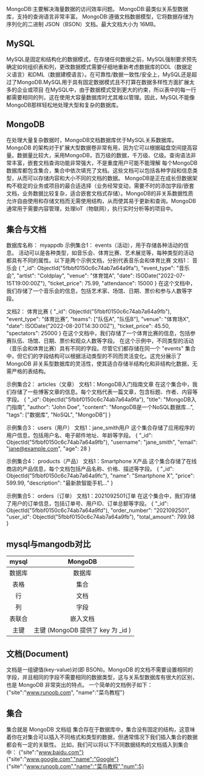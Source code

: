 MongoDB:主要解决海量数据的访问效率问题。
MongoDB:最类似关系型数据库，支持的查询语言非常丰富。
MongoDB:遵循文档数据模型，它将数据存储为序列化的二进制 JSON（BSON）文档。最大文档大小为 16MB。


## MySQL
MySQL是固定和结构化的数据模式，在存储任何数据之前，MySQL强制要求预先确定如何组织表和列，更改数据模式需要仔细地重新考虑数据库的DDL（数据定义语言）和DML（数据建模语言）。在可靠性/数据一致性/安全上，MySQL还是超过了MongoDB.MySQL用于具有固定数据模式且不打算在数据多样性方面扩展太多的企业或项目
在MySQL中，由于数据模式受到更大的约束，所以表中的每一行都需要相同的列，这在使用大容量数据库时尤其难以管理。因此，MySQL不能像MongoDB那样轻松地处理大型和复杂的数据库。


## MongoDB
在处理大量复杂数据时，MongoDB文档数据库优于MySQL关系数据库。MongoDB 的架构对于扩展大型数据卷非常有用，因为它可以根据磁盘空间提高容量。数据量比较大，采用MongoDB，百万级的数据，千万级、亿级。查询语法非常丰富，嵌套文档查询功能非常强大，不是重度用户可能不能理解
每个MongoDB数据库都包含集合，集合中依次填充了文档。这些文档可以包括各种字段和信息类型，从而可以存储内容和大小不同的文档的数据。
MongoDB是正在成长但数据架构不稳定的业务或项目的最合适选择（业务经常变动，需要不时的添加字段/嵌套文档，业务数据比较复杂，适合嵌套文档式存储）。MongoDB的非关系数据性质允许自由使用和存储文档而无需使用结构，从而使其易于更新和查询。MongoDB通常用于需要内容管理，处理IoT（物联网），执行实时分析等的项目中。



## 集合与文档
数据库名称： myappdb
示例集合1： events（活动），用于存储各种活动的信息。 活动可以是各种类型，如音乐会、体育比赛、艺术展览等，每种类型的活动都具有不同的属性。以下是两个示例文档，分别代表音乐会和体育比赛
文档1： 音乐会
{
  "_id": ObjectId("5fbbf0150c6c74ab7a64a9fa"),
  "event_type": "音乐会",
  "artist": "Coldplay",
  "venue": "体育馆A",
  "date": ISODate("2022-07-15T19:00:00Z"),
  "ticket_price": 75.99,
  "attendance": 15000
}
在这个文档中，我们存储了一个音乐会的信息，包括艺术家、场馆、日期、票价和参与人数等字段。

文档2： 体育比赛
{
  "_id": ObjectId("5fbbf0150c6c74ab7a64a9fb"),
  "event_type": "体育比赛",
  "teams": ["队伍A", "队伍B"],
  "venue": "体育场X",
  "date": ISODate("2022-08-20T14:30:00Z"),
  "ticket_price": 45.50,
  "spectators": 25000
}
在这个文档中，我们存储了一个体育比赛的信息，包括参赛队伍、场馆、日期、票价和观众人数等字段。
在这个示例中，不同类型的活动（音乐会和体育比赛）具有不同的字段。尽管它们都存储在同一个 "events" 集合中，但它们的字段结构可以根据活动类型的不同而灵活变化。这充分展示了 MongoDB 非关系型数据库的灵活性，使其适合存储半结构化和非结构化数据，无需严格的表结构。


示例集合2： articles（文章）
文档1：MongoDB入门指南文章
在这个集合中，我们存储了一些博客文章的信息。每个文档代表一篇文章，包含标题、作者、内容等字段。
{
  "_id": ObjectId("5fbbf0150c6c74ab7a64a9fa"),
  "title": "MongoDB入门指南",
  "author": "John Doe",
  "content": "MongoDB是一个NoSQL数据库...",
  "tags": ["数据库", "NoSQL", "MongoDB"]
}

示例集合3： users（用户）
文档1：jane_smith用户
这个集合存储了应用程序的用户信息，包括用户名、电子邮件地址、年龄等字段。
{
  "_id": ObjectId("5fbbf0150c6c74ab7a64a9fb"),
  "username": "jane_smith",
  "email": "jane@example.com",
  "age": 28
}

示例集合4： products（产品）
文档1：Smartphone X产品
这个集合存储了在线商店的产品信息，每个文档包括产品名称、价格、描述等字段。
{
  "_id": ObjectId("5fbbf0150c6c74ab7a64a9fc"),
  "name": "Smartphone X",
  "price": 599.99,
  "description": "最新款智能手机..."
}


示例集合5： orders（订单）
文档1：2021092501订单
在这个集合中，我们存储了用户的订单信息，包括订单号、用户ID、订单总额等字段。
{
  "_id": ObjectId("5fbbf0150c6c74ab7a64a9fd"),
  "order_number": "2021092501",
  "user_id": ObjectId("5fbbf0150c6c74ab7a64a9fb"),
  "total_amount": 799.98
}

## mysql与mangodb对比
| mysql | MongoDB |
|:---: | :---: |
| 数据库 | 数据库 |
|表格	| 集合 |
| 行	 | 文档 |
| 列 | 字段 |
| 表联合	| 嵌入文档 |
| 主键| 主键 (MongoDB 提供了 key 为 _id ) |


## 文档(Document)
文档是一组键值(key-value)对(即 BSON)。MongoDB 的文档不需要设置相同的字段，并且相同的字段不需要相同的数据类型，这与关系型数据库有很大的区别，也是 MongoDB 非常突出的特点。
一个简单的文档例子如下：
{"site":"www.runoob.com", "name":"菜鸟教程"}

## 集合
集合就是 MongoDB 文档组
集合存在于数据库中，集合没有固定的结构，这意味着你在对集合可以插入不同格式和类型的数据，但通常情况下我们插入集合的数据都会有一定的关联性。
比如，我们可以将以下不同数据结构的文档插入到集合中：
{"site":"www.baidu.com"}
{"site":"www.google.com","name":"Google"}
{"site":"www.runoob.com","name":"菜鸟教程","num":5}
